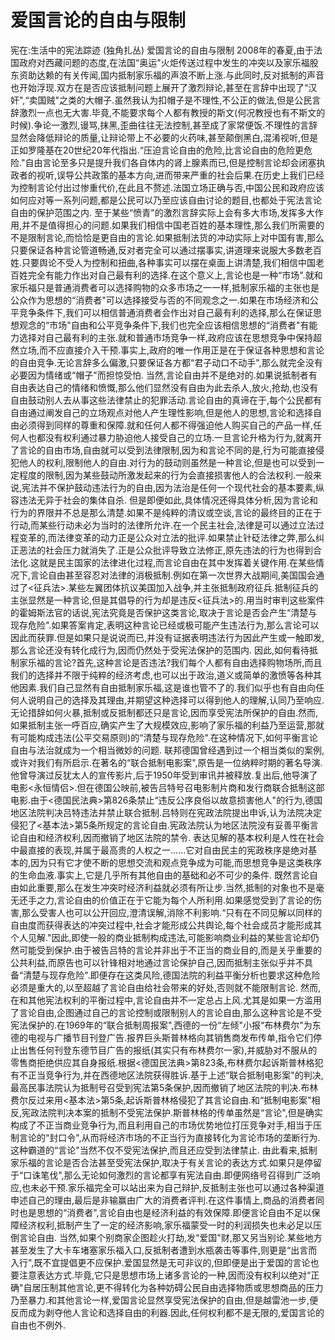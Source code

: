 # 爱国言论的自由与限制

宪在:生活中的宪法踪迹 (独角扎丛)
爱国言论的自由与限制
2008年的春夏,由于法国政府对西藏问题的态度,在法国“奥运"火炬传送过程中发生的冲突以及家乐福股东资助达赖的有关传闻,国内抵制家乐福的声浪不断上涨.与此同时,反对抵制的声音也开始浮现.双方在是否应该抵制问题上展开了激烈辩论,甚至在言辞中出现了“汉奸",“卖国贼"之类的大帽子.虽然我认为扣帽子是不理性,不公正的做法,但是公民言辞激烈一点也无大害.毕竟,不能要求每个人都有教授的斯文(何况教授也有不斯文的时候).争论一激烈,谩骂,抹黑,歪曲往往无法控制,甚至成了家常便饭.不理性的言辞显然会降低辩论的质量,让辩论带上不必要的火药味,甚至颠倒黑白,混淆视听,但是正如罗隆基在20世纪20年代指出.“压迫言论自由的危险,比言论自由的危险更危险."自由言论至多只是提升我们各自体内的肾上腺素而已,但是控制言论却会闭塞执政者的视听,误导公共政策的基本方向,进而带来严重的社会后果.在历史上我们已经为控制言论付出过惨重代价,在此且不赘述.法国立场正确与否,中国公民和政府应该如何应对等一系列问题,都是公民可以乃至应该自由讨论的题目,也都处于宪法言论自由的保护范围之内.
至于某些“愤青"的激烈言辞实际上会有多大市场,发挥多大作用,并不是值得担心的问题.如果我们相信中国老百姓的基本理性,那么我们所需要的不是限制言论,而恰恰是更自由的言论.如果抵制法货的冲动实际上对中国有害,那么只要保证各种言论管道畅通,反对者完全可以通过摆事实,讲道理来说服大多数老百姓.只要舆论不受人为控制和扭曲,各种事实可以摆在桌面上讲清楚,我们相信中国老百姓完全有能力作出对自己最有利的选择.在这个意义上,言论也是一种“市场".就和家乐福只是普通消费者可以选择购物的众多市场之一一样,抵制家乐福的主张也是公众作为思想的“消费者"可以选择接受与否的不同观念之一.如果在市场经济和公平竞争条件下,我们可以相信普通消费者会作出对自己最有利的选择,那么在保证思想观念的“市场"自由和公平竞争条件下,我们也完全应该相信思想的“消费者"有能力选择对自己最有利的主张.就和普通市场竞争一样,政府应该在思想竞争中保持超然立场,而不应直接介入干预.事实上,政府的唯一作用正是在于保证各种思想和言论的自由竞争.无论言辞多么偏激,只要保证各方都“君子动口不动手",那么就完全没有必要因为情绪或“帽子"而担惊受怕.
当然,言论自由并不是绝对的.如果说抵制者有自由表达自己的情绪和愤慨,那么他们显然没有自由为此去杀人,放火,抢劫,也没有自由鼓动别人去从事这些法律禁止的犯罪活动.言论自由的真谛在于,每个公民都有自由通过阐发自己的立场观点对他人产生理性影响,但是他人的思想,言论和选择自由必须得到同样的尊重和保障.就和任何人都不得强迫他人购买自己的产品一样,任何人也都没有权利通过暴力胁迫他人接受自己的立场.一旦言论升格为行为,就离开了言论的自由市场,自由就可以受到法律限制,因为和言论不同的是,行为可能直接侵犯他人的权利,限制他人的自由.对行为的鼓动则虽然是一种言论,但是也可以受到一定程度的限制,因为某些鼓动所激发起来的行为会直接损害他人的合法权利.一般来说,宪法并不保护鼓动违法行为的自由,因为法治是任何一个现代社会的基本要素,纵容违法无异于社会的集体自杀.
但是即便如此,具体情况还得具体分析,因为言论和行为的界限并不总是那么清楚.如果不是纯粹的清议或空谈,言论的最终目的正在于行动,而某些行动未必为当时的法律所允许.在一个民主社会,法律是可以通过立法过程变革的,而法律变革的动力正是公众对立法的批评.如果禁止针砭法律之弊,那么纠正恶法的社会压力就消失了.正是公众批评导致立法修正,原先违法的行为也得到合法化.这就是民主国家的法律进化过程,而言论自由在其中发挥着关键作用.在某些情况下,言论自由甚至容忍对法律的消极抵制.例如在第一次世界大战期间,美国国会通过了<征兵法>.某些左翼团体抗议美国加入战争,并主张抵制政府征兵.抵制征兵的主张显然是一种言论,但是其倡导的行为却是违反<征兵法>的.用当时审判这些案件的霍姆斯法官的话说,宪法究竟是否保护这类言论,取决于言论是否会产生“清楚与现存危险".如果答案肯定,表明这种言论已经或极可能产生违法行为,那么言论可以因此而获罪.但是如果只是说说而已,并没有证据表明违法行为因此产生或一触即发,那么言论还没有转化成行为,因而仍然处于受宪法保护的范围内.
因此,如何看待抵制家乐福的言论?首先,这种言论是否违法?我们每个人都有自由选择购物场所,而且我们的选择并不限于纯粹的经济考虑,也可以出于政治,道义或简单的激愤等各种其他因素.我们自己显然有自由抵制家乐福,这是谁也管不了的.我们似乎也有自由向任何人说明自己的选择及其理由,并期望这种选择可以得到他人的理解,认同乃至响应.无论措辞如何火暴,抵制或反抵制都还只是言论,因而享受宪法所保护的自由.然而,如果抵制主张一呼百应,确实产生了大规模效应,影响了家乐福的利益乃至运营,那就有可能构成违法(公平交易原则)的“清楚与现存危险".在这种情况下,如何平衡言论自由与法治就成为一个相当微妙的问题.
联邦德国曾经遇到过一个相当类似的案例,或许对我们有所启示.在著名的“联合抵制电影案",原告是一位纳粹时期的著名导演.他曾导演过反犹太人的宣传影片,后于1950年受到审讯并被释放.复出后,他导演了电影<永恒情侣>.但在德国公映前,被告吕特号召电影制片商和发行商联合抵制这部电影.由于<德国民法典>第826条禁止“违反公序良俗以故意损害他人"的行为,德国地区法院判决吕特违法并禁止联合抵制.吕特则在宪政法院提出申诉,认为法院决定侵犯了<基本法>第5条所规定的言论自由.宪政法院认为地区法院没有妥善平衡言论自由和经济权利,因而撤销了地区法院的禁令.
表达见解的基本权利是人性在社会中最直接的表现,并属于最高贵的人权之一......它对自由民主的宪政秩序是绝对基本的,因为只有它才使不断的思想交流和观点竞争成为可能,而思想竞争是这类秩序的生命血液.事实上,它是几乎所有其他自由的基础和必不可少的条件.
既然言论自由如此重要,那么在发生冲突时经济利益就必须有所让步.当然,抵制的对象也不是毫无还手之力,言论自由的价值正在于它能为每个人所利用.如果感觉受到了言论的伤害,那么受害人也可以公开回应,澄清误解,消除不利影响.“只有在不同见解以同样的自由度而获得表达的冲突过程中,社会才能形成公共舆论,每个社会成员才能形成其个人见解."因此,即使一般的商业抵制构成违法,可能影响商业利益的某些言论却仍然可能受到保护.由于被告吕特的言论并非出于不正当的商业目的,而是关乎重要的公共利益,而原告也可以针锋相对地通过言论保护自己,因而抵制主张似乎并不具备“清楚与现存危险".即便存在这类风险,德国法院的利益平衡分析也要求这种危险必须是重大的,以至超越了言论自由给社会带来的好处,否则就不能限制言论.
然而,在和其他宪法权利的平衡过程中,言论自由并不一定总占上风.尤其是如果一方滥用了言论自由,企图通过自己的言论控制或限制别人的言论自由,那么这种言论是不受宪法保护的.在1969年的“联合抵制周报案",西德的一份“左倾"小报“布林费尔"为东德的电视与广播节目刊登广告.报界巨头斯普林格向其销售商发布传单,指令它们停止出售任何刊登东德节目广告的报纸(其实只有布林费尔一家),并威胁对不服从的零售商拒绝供应其自身报纸.根据<德国民法典>第823条,布林费尔起诉斯普林格犯有不正当竞争行为,并在西德地区法院获得胜诉.基于上述“联合抵制电影案"的判决,最高民事法院认为抵制号召受到宪法第5条保护,因而撤销了地区法院的判决.布林费尔反过来用<基本法>第5条,起诉斯普林格侵犯了其言论自由.和“抵制电影案"相反,宪政法院判决本案的抵制不受宪法保护.斯普林格的传单虽然是“言论",但是确实构成了不正当商业竞争行为,而且利用自己的市场优势地位打压竞争对手,相当于压制言论的“封口令",从而将经济市场的不正当行为直接转化为言论市场的垄断行为.这种霸道的“言论"当然不仅不受宪法保护,而且还应受到法律禁止.
由此看来,抵制家乐福的言论是否合法甚至受宪法保护,取决于有关言论的表达方式.如果只是停留于“口诛笔伐",那么无论如何激烈的言论都享有宪法自由.即便网络号召得到广泛响应,也未必干预.家乐福完全可以站出来为自己辩护,反抵制主张也可以通过各种渠道申述自己的理由,最后是非输赢由广大的消费者评判.在这件事情上,商品的消费者同时也是思想的“消费者",言论自由也是经济利益的有效保障.即便言论自由不足以保障经济权利,抵制产生了一定的经济影响,家乐福蒙受一时的利润损失也未必足以压倒言论自由.
当然,如果个别商家企图趁火打劫,发“爱国"财,那又另当别论.某些地方甚至发生了大卡车堵塞家乐福入口,反抵制者遭到水瓶袭击等事件,则更是“出言而入行",既不宜提倡更不应保护.爱国显然是无可非议的,但即便是出于爱国的言论也要注意表达方式.毕竟,它只是思想市场上诸多言论的一种,因而没有权利以绝对“正确"自居压制其他言论,更不得转化为各种妨碍公民自由选择物质或思想商品的压力乃至暴力.和其他言论一样,爱国言论显然享受宪法保护的自由,但是越雷池一步,便反而成为剥夺他人言论和选择自由的利器.因此,任何权利都不是无限的,爱国言论的自由也不例外.